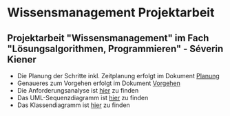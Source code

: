 # Wissensmanagement Projektarbeit

## Projektarbeit "Wissensmanagement" im Fach "Lösungsalgorithmen, Programmieren" - Séverin Kiener

- Die Planung der Schritte inkl. Zeitplanung erfolgt im Dokument [Planung](dokumentation/Planung.md)
- Genaueres zum Vorgehen erfolgt im Dokument [Vorgehen](dokumentation/Vorgehen.md)
- Die Anforderungsanalyse ist [hier](dokumentation/Anforderungsanalyse.md) zu finden
- Das UML-Sequenzdiagramm ist [hier](dokumentation/Sequenzdiagramm.md) zu finden
- Das Klassendiagramm ist [hier](dokumentation/Klassendiagramm.md) zu finden
